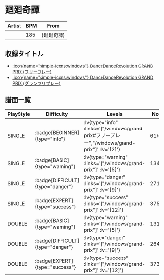 # 廻廻奇譚

|Artist|BPM|From|
|------|---|----|
||185|(廻廻奇譚)|

## 収録タイトル

- [ :icon{name="simple-icons:windows"} DanceDanceRevolution GRAND PRIX (フリープレー)](/windows/grand-prix#フリープレー)
- [ :icon{name="simple-icons:windows"} DanceDanceRevolution GRAND PRIX (グランプリプレー)](/windows/grand-prix)

## 譜面一覧

|PlayStyle|Difficulty|Levels|Notes|Movie|
|---------|----------|------|-----|-----|
|SINGLE| :badge[BEGINNER]{type="info"} | :lv{type="info" :links='["/windows/grand-prix#フリープレー","/windows/grand-prix"]' :lv='[2]'} |61/0||
|SINGLE| :badge[BASIC]{type="warning"} | :lv{type="warning" :links='["/windows/grand-prix"]' :lv='[5]'} |134/3||
|SINGLE| :badge[DIFFICULT]{type="danger"} | :lv{type="danger" :links='["/windows/grand-prix"]' :lv='[9]'} |271/4||
|SINGLE| :badge[EXPERT]{type="success"} | :lv{type="success" :links='["/windows/grand-prix"]' :lv='[12]'} |375/10||
|DOUBLE| :badge[BASIC]{type="warning"} | :lv{type="warning" :links='["/windows/grand-prix"]' :lv='[5]'} |131/3||
|DOUBLE| :badge[DIFFICULT]{type="danger"} | :lv{type="danger" :links='["/windows/grand-prix"]' :lv='[9]'} |264/4||
|DOUBLE| :badge[EXPERT]{type="success"} | :lv{type="success" :links='["/windows/grand-prix"]' :lv='[12]'} |373/10||
